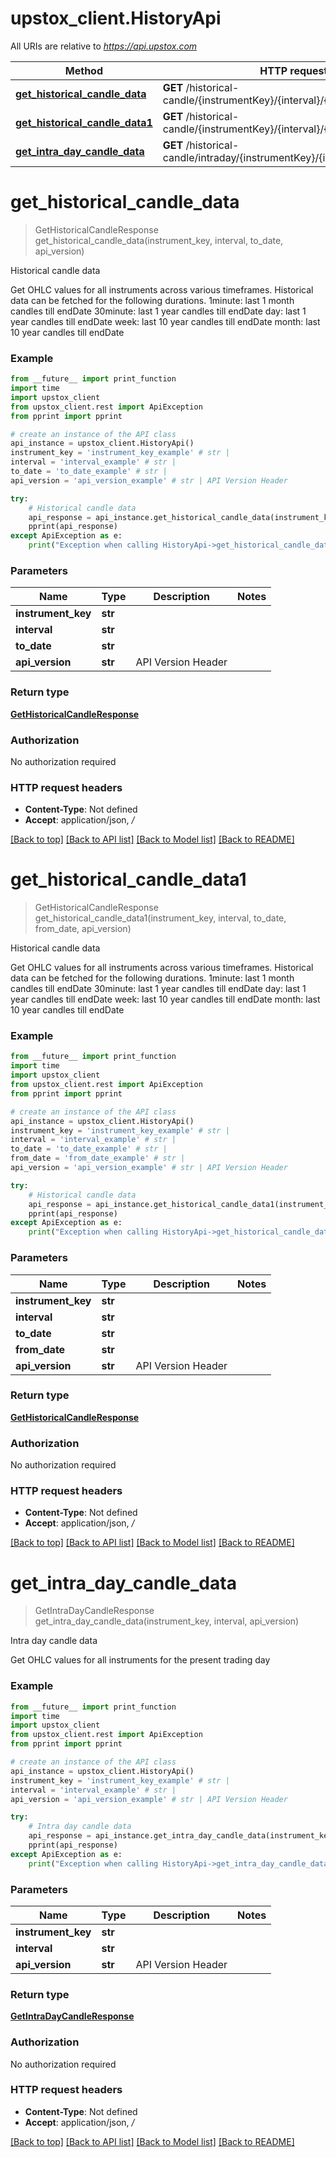 # upstox_client.HistoryApi

All URIs are relative to *https://api.upstox.com*

Method | HTTP request | Description
------------- | ------------- | -------------
[**get_historical_candle_data**](HistoryApi.md#get_historical_candle_data) | **GET** /historical-candle/{instrumentKey}/{interval}/{to_date} | Historical candle data
[**get_historical_candle_data1**](HistoryApi.md#get_historical_candle_data1) | **GET** /historical-candle/{instrumentKey}/{interval}/{to_date}/{from_date} | Historical candle data
[**get_intra_day_candle_data**](HistoryApi.md#get_intra_day_candle_data) | **GET** /historical-candle/intraday/{instrumentKey}/{interval} | Intra day candle data

# **get_historical_candle_data**
> GetHistoricalCandleResponse get_historical_candle_data(instrument_key, interval, to_date, api_version)

Historical candle data

Get OHLC values for all instruments across various timeframes. Historical data can be fetched for the following durations. 1minute: last 1 month candles till endDate 30minute: last 1 year candles till endDate day: last 1 year candles till endDate week: last 10 year candles till endDate month: last 10 year candles till endDate

### Example
```python
from __future__ import print_function
import time
import upstox_client
from upstox_client.rest import ApiException
from pprint import pprint

# create an instance of the API class
api_instance = upstox_client.HistoryApi()
instrument_key = 'instrument_key_example' # str | 
interval = 'interval_example' # str | 
to_date = 'to_date_example' # str | 
api_version = 'api_version_example' # str | API Version Header

try:
    # Historical candle data
    api_response = api_instance.get_historical_candle_data(instrument_key, interval, to_date, api_version)
    pprint(api_response)
except ApiException as e:
    print("Exception when calling HistoryApi->get_historical_candle_data: %s\n" % e)
```

### Parameters

Name | Type | Description  | Notes
------------- | ------------- | ------------- | -------------
 **instrument_key** | **str**|  | 
 **interval** | **str**|  | 
 **to_date** | **str**|  | 
 **api_version** | **str**| API Version Header | 

### Return type

[**GetHistoricalCandleResponse**](GetHistoricalCandleResponse.md)

### Authorization

No authorization required

### HTTP request headers

 - **Content-Type**: Not defined
 - **Accept**: application/json, */*

[[Back to top]](#) [[Back to API list]](../README.md#documentation-for-api-endpoints) [[Back to Model list]](../README.md#documentation-for-models) [[Back to README]](../README.md)

# **get_historical_candle_data1**
> GetHistoricalCandleResponse get_historical_candle_data1(instrument_key, interval, to_date, from_date, api_version)

Historical candle data

Get OHLC values for all instruments across various timeframes. Historical data can be fetched for the following durations. 1minute: last 1 month candles till endDate 30minute: last 1 year candles till endDate day: last 1 year candles till endDate week: last 10 year candles till endDate month: last 10 year candles till endDate

### Example
```python
from __future__ import print_function
import time
import upstox_client
from upstox_client.rest import ApiException
from pprint import pprint

# create an instance of the API class
api_instance = upstox_client.HistoryApi()
instrument_key = 'instrument_key_example' # str | 
interval = 'interval_example' # str | 
to_date = 'to_date_example' # str | 
from_date = 'from_date_example' # str | 
api_version = 'api_version_example' # str | API Version Header

try:
    # Historical candle data
    api_response = api_instance.get_historical_candle_data1(instrument_key, interval, to_date, from_date, api_version)
    pprint(api_response)
except ApiException as e:
    print("Exception when calling HistoryApi->get_historical_candle_data1: %s\n" % e)
```

### Parameters

Name | Type | Description  | Notes
------------- | ------------- | ------------- | -------------
 **instrument_key** | **str**|  | 
 **interval** | **str**|  | 
 **to_date** | **str**|  | 
 **from_date** | **str**|  | 
 **api_version** | **str**| API Version Header | 

### Return type

[**GetHistoricalCandleResponse**](GetHistoricalCandleResponse.md)

### Authorization

No authorization required

### HTTP request headers

 - **Content-Type**: Not defined
 - **Accept**: application/json, */*

[[Back to top]](#) [[Back to API list]](../README.md#documentation-for-api-endpoints) [[Back to Model list]](../README.md#documentation-for-models) [[Back to README]](../README.md)

# **get_intra_day_candle_data**
> GetIntraDayCandleResponse get_intra_day_candle_data(instrument_key, interval, api_version)

Intra day candle data

Get OHLC values for all instruments for the present trading day

### Example
```python
from __future__ import print_function
import time
import upstox_client
from upstox_client.rest import ApiException
from pprint import pprint

# create an instance of the API class
api_instance = upstox_client.HistoryApi()
instrument_key = 'instrument_key_example' # str | 
interval = 'interval_example' # str | 
api_version = 'api_version_example' # str | API Version Header

try:
    # Intra day candle data
    api_response = api_instance.get_intra_day_candle_data(instrument_key, interval, api_version)
    pprint(api_response)
except ApiException as e:
    print("Exception when calling HistoryApi->get_intra_day_candle_data: %s\n" % e)
```

### Parameters

Name | Type | Description  | Notes
------------- | ------------- | ------------- | -------------
 **instrument_key** | **str**|  | 
 **interval** | **str**|  | 
 **api_version** | **str**| API Version Header | 

### Return type

[**GetIntraDayCandleResponse**](GetIntraDayCandleResponse.md)

### Authorization

No authorization required

### HTTP request headers

 - **Content-Type**: Not defined
 - **Accept**: application/json, */*

[[Back to top]](#) [[Back to API list]](../README.md#documentation-for-api-endpoints) [[Back to Model list]](../README.md#documentation-for-models) [[Back to README]](../README.md)

